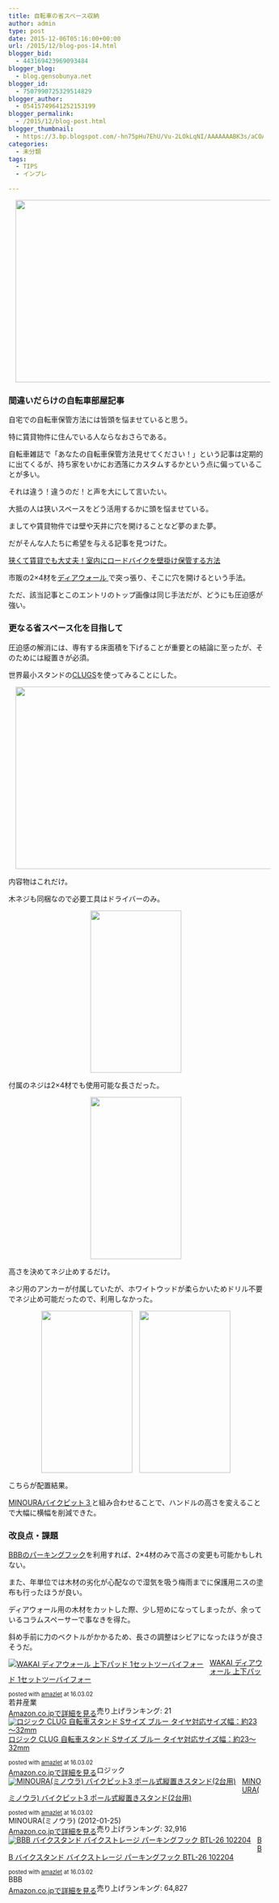 ```yaml
---
title: 自転車の省スペース収納
author: admin
type: post
date: 2015-12-06T05:16:00+00:00
url: /2015/12/blog-pos-14.html
blogger_bid:
  - 443169423969093484
blogger_blog:
  - blog.gensobunya.net
blogger_id:
  - 7507990725329514829
blogger_author:
  - 05415749641252153199
blogger_permalink:
  - /2015/12/blog-post.html
blogger_thumbnail:
  - https://3.bp.blogspot.com/-hn75pHu7EhU/Vu-2LOkLqNI/AAAAAAABK3s/aCOA8Rbng-kKPznJyNdnNJPNYrSLjPFpQ/s640/DSC_6771.jpg
categories:
  - 未分類
tags:
  - TIPS
  - インプレ

---
```

<div class="separator" style="clear: both; text-align: center;">
</div>

<div class="separator" style="clear: both; text-align: center;">
  <a href="https://3.bp.blogspot.com/-hn75pHu7EhU/Vu-2LOkLqNI/AAAAAAABK3s/aCOA8Rbng-kKPznJyNdnNJPNYrSLjPFpQ/s1600/DSC_6771.jpg" imageanchor="1" style="margin-left: 1em; margin-right: 1em;"><img border="0" height="360" src="https://blog.gensobunya.net/wp-content/uploads/2015/12/DSC_6771.jpg" width="640" /></a>
</div>

### 間違いだらけの自転車部屋記事

自宅での自転車保管方法には皆頭を悩ませていると思う。
  
特に賃貸物件に住んでいる人ならなおさらである。

自転車雑誌で「あなたの自転車保管方法見せてください！」という記事は定期的に出てくるが、持ち家をいかにお洒落にカスタムするかという点に偏っていることが多い。

それは違う！違うのだ！と声を大にして言いたい。

大抵の人は狭いスペースをどう活用するかに頭を悩ませている。
  
ましてや賃貸物件では壁や天井に穴を開けることなど夢のまた夢。

だがそんな人たちに希望を与える記事を見つけた。

<a href="http://jitensha-hoken.jp/blog/2015/11/roadbike-wall-keep/" target="_blank">狭くて賃貸でも大丈夫！室内にロードバイクを壁掛け保管する方法<br /> </a>

市販の2&#215;4材を<a href="http://www.amazon.co.jp/gp/product/B00QM84KDM/ref=as_li_ss_tl?ie=UTF8&camp=247&creative=7399&creativeASIN=B00QM84KDM&linkCode=as2&tag=gensobunya-22" rel="nofollow">ディアウォール </a>で突っ張り、そこに穴を開けるという手法。
  
ただ、該当記事とこのエントリのトップ画像は同じ手法だが、どうにも圧迫感が強い。

### 更なる省スペース化を目指して

圧迫感の解消には、専有する床面積を下げることが重要との結論に至ったが、そのためには縦置きが必須。
  
世界最小スタンドの<a href="http://www.amazon.co.jp/gp/product/B01119G72S/ref=as_li_ss_tl?ie=UTF8&camp=247&creative=7399&creativeASIN=B01119G72S&linkCode=as2&tag=gensobunya-22" rel="nofollow">CLUGS</a>を使ってみることにした。



<div class="separator" style="clear: both; text-align: center;">
  <a href="https://4.bp.blogspot.com/-M5QcRK5FR_4/Vu-2J_P4jII/AAAAAAABK3Y/_Wbx6TYeVZElQcLMyET1dimdMcL7Vht1Q/s1600/DSC_6761.jpg" imageanchor="1" style="margin-left: 1em; margin-right: 1em;"><img border="0" height="360" src="https://blog.gensobunya.net/wp-content/uploads/2015/12/DSC_6761.jpg" width="640" /></a>
</div>

内容物はこれだけ。
  
木ネジも同梱なので必要工具はドライバーのみ。



<div class="separator" style="clear: both; text-align: center;">
  <a href="https://4.bp.blogspot.com/-JIdO_Q3nWsw/Vu-2J_Vt2lI/AAAAAAABK3U/t0Gf2kJmQeQrnIrcFpnNJIBRYnmzcAGIw/s1600/DSC_6763.jpg" imageanchor="1" style="margin-left: 1em; margin-right: 1em;"><img border="0" height="320" src="https://blog.gensobunya.net/wp-content/uploads/2015/12/DSC_6763.jpg" width="180" /></a>
</div>

付属のネジは2&#215;4材でも使用可能な長さだった。



<div class="separator" style="clear: both; text-align: center;">
  <a href="https://1.bp.blogspot.com/-jbggs0FJYKQ/Vu-2J84eRdI/AAAAAAABK3c/8PQsCB1Rwe8yxBFfGIkjF8o74uBmXWV_w/s1600/DSC_6765.jpg" imageanchor="1" style="margin-left: 1em; margin-right: 1em;"><img border="0" height="320" src="https://blog.gensobunya.net/wp-content/uploads/2015/12/DSC_6765.jpg" width="180" /></a>
</div>

高さを決めてネジ止めするだけ。
  
ネジ用のアンカーが付属していたが、ホワイトウッドが柔らかいためドリル不要でネジ止め可能だったので、利用しなかった。

<div class="separator" style="clear: both; text-align: center;">
  <a href="https://3.bp.blogspot.com/-cOQjXU3oB6k/Vu-2Kit2_II/AAAAAAABK3k/1UFz_vvyIL8XxN8L1K9FBxfm8Ctupdy2w/s1600/DSC_6767.jpg" imageanchor="1" style="margin-left: 1em; margin-right: 1em;"><img border="0" height="320" src="https://blog.gensobunya.net/wp-content/uploads/2015/12/DSC_6767.jpg" width="180" /></a><a href="https://4.bp.blogspot.com/-EKKVBkiP4O0/Vu-2Kws3MqI/AAAAAAABK3o/e5w8JTh9ymwjamZxm0RVGpAVVlJxM7_yg/s1600/DSC_6770.jpg" imageanchor="1" style="clear: left; display: inline !important; margin-bottom: 1em; margin-right: 1em;"><img border="0" height="320" src="https://blog.gensobunya.net/wp-content/uploads/2015/12/DSC_6770.jpg" width="180" /></a>
</div>

こちらが配置結果。
  
<a href="http://www.amazon.co.jp/gp/product/B0071I27NW/ref=as_li_ss_tl?ie=UTF8&camp=247&creative=7399&creativeASIN=B0071I27NW&linkCode=as2&tag=gensobunya-22" rel="nofollow">MINOURAバイクピット３</a>と組み合わせることで、ハンドルの高さを変えることで大幅に横幅を削減できた。

### 改良点・課題

<a href="http://www.amazon.co.jp/gp/product/B000VT2CS8/ref=as_li_ss_tl?ie=UTF8&camp=247&creative=7399&creativeASIN=B000VT2CS8&linkCode=as2&tag=gensobunya-22" rel="nofollow">BBBのパーキングフック</a>を利用すれば、2&#215;4材のみで高さの変更も可能かもしれない。
  
また、年単位では木材の劣化が心配なので湿気を吸う梅雨までに保護用ニスの塗布も行ったほうが良い。

ディアウォール用の木材をカットした際、少し短めになってしまったが、余っているコラムスペーサーで事なきを得た。
  
斜め手前に力のベクトルがかかるため、長さの調整はシビアになったほうが良さそうだ。

<div class="amazlet-box" style="margin-bottom: 0px;">
  <div class="amazlet-image" style="float: left; margin: 0px 12px 1px 0px;">
    <a href="http://www.amazon.co.jp/exec/obidos/ASIN/B00QM84KDM/gensobunya-22/ref=nosim/" name="amazletlink" target="_blank"><img alt="WAKAI ディアウォール 上下パッド 1セットツーバイフォー" src="https://images-fe.ssl-images-amazon.com/images/I/51MxVJ6gsgL._SL160_.jpg" style="border: none;" /></a>
  </div>
  
  <div class="amazlet-info" style="line-height: 120%; margin-bottom: 10px;">
    <div class="amazlet-name" style="line-height: 120%; margin-bottom: 10px;">
<a href="http://www.amazon.co.jp/exec/obidos/ASIN/B00QM84KDM/gensobunya-22/ref=nosim/" name="amazletlink" target="_blank">WAKAI ディアウォール 上下パッド 1セットツーバイフォー</a></p> 

<div class="amazlet-powered-date" style="font-size: 80%; line-height: 120%; margin-top: 5px;">
  posted with <a href="http://www.amazlet.com/" target="_blank" title="amazlet">amazlet</a> at 16.03.02
</div>

    
<div class="amazlet-detail">
若井産業 <br /> 売り上げランキング: 21

    
<div class="amazlet-sub-info" style="float: left;">
<div class="amazlet-link" style="margin-top: 5px;">
  <a href="http://www.amazon.co.jp/exec/obidos/ASIN/B00QM84KDM/gensobunya-22/ref=nosim/" name="amazletlink" target="_blank">Amazon.co.jpで詳細を見る</a>
</div>

  </div>
  
  <div class="amazlet-footer" style="clear: left;">
  </div>
</div>

<div class="amazlet-box" style="margin-bottom: 0px;">
  <div class="amazlet-image" style="float: left; margin: 0px 12px 1px 0px;">
    <a href="http://www.amazon.co.jp/exec/obidos/ASIN/B01119G72S/gensobunya-22/ref=nosim/" name="amazletlink" target="_blank"><img alt="ロジック CLUG 自転車スタンド Sサイズ ブルー タイヤ対応サイズ幅：約23～32mm" src="https://images-fe.ssl-images-amazon.com/images/I/51yCuuxnhsL._SL160_.jpg" style="border: none;" /></a>
  </div>
  
  <div class="amazlet-info" style="line-height: 120%; margin-bottom: 10px;">
    <div class="amazlet-name" style="line-height: 120%; margin-bottom: 10px;">
<a href="http://www.amazon.co.jp/exec/obidos/ASIN/B01119G72S/gensobunya-22/ref=nosim/" name="amazletlink" target="_blank">ロジック CLUG 自転車スタンド Sサイズ ブルー タイヤ対応サイズ幅：約23～32mm</a></p> 

<div class="amazlet-powered-date" style="font-size: 80%; line-height: 120%; margin-top: 5px;">
  posted with <a href="http://www.amazlet.com/" target="_blank" title="amazlet">amazlet</a> at 16.03.02
</div>

    
<div class="amazlet-detail">
ロジック

    
<div class="amazlet-sub-info" style="float: left;">
<div class="amazlet-link" style="margin-top: 5px;">
  <a href="http://www.amazon.co.jp/exec/obidos/ASIN/B01119G72S/gensobunya-22/ref=nosim/" name="amazletlink" target="_blank">Amazon.co.jpで詳細を見る</a>
</div>

  </div>
  
  <div class="amazlet-footer" style="clear: left;">
  </div>
</div>

<div class="amazlet-box" style="margin-bottom: 0px;">
  <div class="amazlet-image" style="float: left; margin: 0px 12px 1px 0px;">
    <a href="http://www.amazon.co.jp/exec/obidos/ASIN/B0071I27NW/gensobunya-22/ref=nosim/" name="amazletlink" target="_blank"><img alt="MINOURA(ミノウラ) バイクピット3 ポール式縦置きスタンド(2台用)" src="https://images-fe.ssl-images-amazon.com/images/I/21sLAms6qqL._SL160_.jpg" style="border: none;" /></a>
  </div>
  
  <div class="amazlet-info" style="line-height: 120%; margin-bottom: 10px;">
    <div class="amazlet-name" style="line-height: 120%; margin-bottom: 10px;">
<a href="http://www.amazon.co.jp/exec/obidos/ASIN/B0071I27NW/gensobunya-22/ref=nosim/" name="amazletlink" target="_blank">MINOURA(ミノウラ) バイクピット3 ポール式縦置きスタンド(2台用)</a></p> 

<div class="amazlet-powered-date" style="font-size: 80%; line-height: 120%; margin-top: 5px;">
  posted with <a href="http://www.amazlet.com/" target="_blank" title="amazlet">amazlet</a> at 16.03.02
</div>

    
<div class="amazlet-detail">
MINOURA(ミノウラ) (2012-01-25)<br /> 売り上げランキング: 32,916

    
<div class="amazlet-sub-info" style="float: left;">
<div class="amazlet-link" style="margin-top: 5px;">
  <a href="http://www.amazon.co.jp/exec/obidos/ASIN/B0071I27NW/gensobunya-22/ref=nosim/" name="amazletlink" target="_blank">Amazon.co.jpで詳細を見る</a>
</div>

  </div>
  
  <div class="amazlet-footer" style="clear: left;">
  </div>
</div>

<div class="amazlet-box" style="margin-bottom: 0px;">
  <div class="amazlet-image" style="float: left; margin: 0px 12px 1px 0px;">
    <a href="http://www.amazon.co.jp/exec/obidos/ASIN/B000VT2CS8/gensobunya-22/ref=nosim/" name="amazletlink" target="_blank"><img alt="BBB バイクスタンド バイクストレージ パーキングフック BTL-26 102204" src="https://images-fe.ssl-images-amazon.com/images/I/41HosA2Pd8L._SL160_.jpg" style="border: none;" /></a>
  </div>
  
  <div class="amazlet-info" style="line-height: 120%; margin-bottom: 10px;">
    <div class="amazlet-name" style="line-height: 120%; margin-bottom: 10px;">
<a href="http://www.amazon.co.jp/exec/obidos/ASIN/B000VT2CS8/gensobunya-22/ref=nosim/" name="amazletlink" target="_blank">BBB バイクスタンド バイクストレージ パーキングフック BTL-26 102204</a></p> 

<div class="amazlet-powered-date" style="font-size: 80%; line-height: 120%; margin-top: 5px;">
  posted with <a href="http://www.amazlet.com/" target="_blank" title="amazlet">amazlet</a> at 16.03.02
</div>

    
<div class="amazlet-detail">
BBB <br /> 売り上げランキング: 64,827

    
<div class="amazlet-sub-info" style="float: left;">
<div class="amazlet-link" style="margin-top: 5px;">
  <a href="http://www.amazon.co.jp/exec/obidos/ASIN/B000VT2CS8/gensobunya-22/ref=nosim/" name="amazletlink" target="_blank">Amazon.co.jpで詳細を見る</a>
</div>

  </div>
  
  <div class="amazlet-footer" style="clear: left;">
  </div>
</div>

<!-- WP QUADS Content Ad Plugin v. 1.6.0 -->

<div class="quads-location quads-ad1" id="quads-ad1" style="float:none;margin:0px;">
  <!-- gensou-cycle_banner2_AdSense3_1x1_as -->
  
  <ins class="adsbygoogle"
     style="display:block"
     data-ad-client="ca-pub-0056151430743709"
     data-ad-slot="4152578227"
     data-ad-format="auto"></ins>
</div>